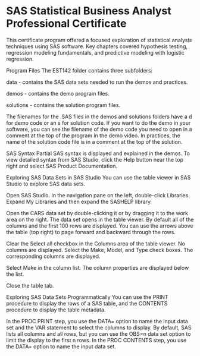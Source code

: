# SAS Statistical Business Analyst Professional Certificate

This certificate program offered a focused exploration of statistical analysis techniques using SAS software. Key chapters covered hypothesis testing, regression modeling fundamentals, and predictive modeling with logistic regression.



Program Files
The EST142 folder contains three subfolders:

data - contains the SAS data sets needed to run the demos and practices.

demos - contains the demo program files.

solutions - contains the solution program files.

The filenames for the .SAS files in the demos and solutions folders have a d for demo code or an s for solution code. If you want to do the demo in your software, you can see the filename of the demo code you need to open in a comment at the top of the program in the demo video. In practices, the name of the solution code file is in a comment at the top of the solution. 

SAS Syntax
Partial SAS syntax is displayed and explained in the demos. To view detailed syntax from SAS Studio, click the Help button near the top right and select SAS Product Documentation. 

Exploring SAS Data Sets in SAS Studio
You can use the table viewer in SAS Studio to explore SAS data sets.

Open SAS Studio. In the navigation pane on the left, double-click Libraries. Expand My Libraries and then expand the SASHELP library.

Open the CARS data set by double-clicking it or by dragging it to the work area on the right. The data set opens in the table viewer. By default all of the columns and the first 100 rows are displayed. You can use the arrows above the table (top right) to page forward and backward through the rows.

Clear the Select all checkbox in the Columns area of the table viewer. No columns are displayed. Select the Make, Model, and Type check boxes. The corresponding columns are displayed.

Select Make in the column list. The column properties are displayed below the list.

Close the table tab.

Exploring SAS Data Sets Programmatically
You can use the PRINT procedure to display the rows of a SAS table, and the CONTENTS procedure to display the table metadata.

In the PROC PRINT step, you use the DATA= option to name the input data set and the VAR statement to select the columns to display. By default, SAS lists all columns and all rows, but you can use the OBS=n data set option to limit the display to the first n rows. In the PROC CONTENTS step, you use the DATA= option to name the input data set.
